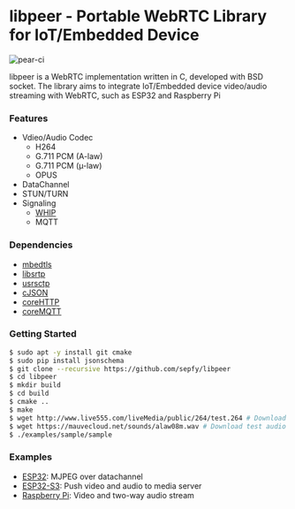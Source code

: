 # libpeer - Portable WebRTC Library for IoT/Embedded Device

![pear-ci](https://github.com/sepfy/pear/actions/workflows/pear-ci.yml/badge.svg)

libpeer is a WebRTC implementation written in C, developed with BSD socket. The library aims to integrate IoT/Embedded device video/audio streaming with WebRTC, such as ESP32 and Raspberry Pi

### Features

- Vdieo/Audio Codec
  - H264
  - G.711 PCM (A-law)
  - G.711 PCM (µ-law)
  - OPUS
- DataChannel
- STUN/TURN
- Signaling
  - [WHIP](https://www.ietf.org/archive/id/draft-ietf-wish-whip-01.html)
  - MQTT

### Dependencies

* [mbedtls](https://github.com/Mbed-TLS/mbedtls)
* [libsrtp](https://github.com/cisco/libsrtp)
* [usrsctp](https://github.com/sctplab/usrsctp)
* [cJSON](https://github.com/DaveGamble/cJSON.git)
* [coreHTTP](https://github.com/FreeRTOS/coreHTTP)
* [coreMQTT](https://github.com/FreeRTOS/coreMQTT)

### Getting Started
```bash
$ sudo apt -y install git cmake
$ sudo pip install jsonschema
$ git clone --recursive https://github.com/sepfy/libpeer
$ cd libpeer
$ mkdir build
$ cd build
$ cmake ..
$ make
$ wget http://www.live555.com/liveMedia/public/264/test.264 # Download test video file
$ wget https://mauvecloud.net/sounds/alaw08m.wav # Download test audio file
$ ./examples/sample/sample
```

### Examples
- [ESP32](https://github.com/sepfy/libpeer/tree/main/examples/esp32): MJPEG over datachannel
- [ESP32-S3](https://github.com/sepfy/libpeer/tree/main/examples/esp32s3): Push video and audio to media server
- [Raspberry Pi](https://github.com/sepfy/libpeer/tree/main/examples/raspberrypi): Video and two-way audio stream

